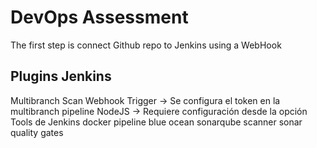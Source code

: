 # DevOps Assessment
The first step is connect Github repo to Jenkins using a WebHook

## Plugins Jenkins
Multibranch Scan Webhook Trigger -> Se configura el token en la multibranch pipeline
NodeJS -> Requiere configuración desde la opción Tools de Jenkins
docker pipeline
blue ocean
sonarqube scanner
sonar quality gates
